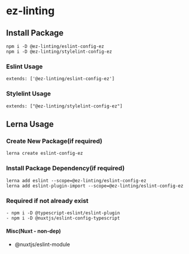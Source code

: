 # ez-linting

## Install Package
```
npm i -D @ez-linting/eslint-config-ez
npm i -D @ez-linting/stylelint-config-ez
```

### Eslint Usage
```
extends: ['@ez-linting/eslint-config-ez']
```
### Stylelint Usage
```
extends: ["@ez-linting/stylelint-config-ez"]
```


## Lerna Usage

### Create New Package(if required)
```
lerna create eslint-config-ez
```

### Install Package Dependency(if required)
```
lerna add eslint --scope=@ez-linting/eslint-config-ez
lerna add eslint-plugin-import --scope=@ez-linting/eslint-config-ez

```



### Required if not already exist
```
- npm i -D @typescript-eslint/eslint-plugin
- npm i -D @nuxtjs/eslint-config-typescript
```

#### Misc(Nuxt - non-dep)
- @nuxtjs/eslint-module